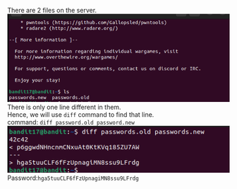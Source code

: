 There are 2 files on the server.<br>
![](./images/image-18.png)<br>
There is only one line different in them.<br>
Hence, we will use `diff` command to find that line.<br>
command: `diff password.old password.new`<br>
![](./images/image-18.1.png)<br>
Password:`hga5tuuCLF6fFzUpnagiMN8ssu9LFrdg`
